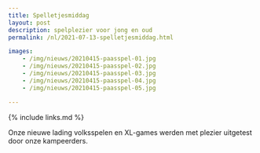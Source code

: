 ```yaml
---
title: Spelletjesmiddag
layout: post
description: spelplezier voor jong en oud
permalink: /nl/2021-07-13-spelletjesmiddag.html

images:   
    - /img/nieuws/20210415-paasspel-01.jpg
    - /img/nieuws/20210415-paasspel-02.jpg
    - /img/nieuws/20210415-paasspel-03.jpg
    - /img/nieuws/20210415-paasspel-04.jpg
    - /img/nieuws/20210415-paasspel-05.jpg

---
```


{% include links.md %}

Onze nieuwe lading volksspelen en XL-games werden met plezier uitgetest door onze kampeerders.
